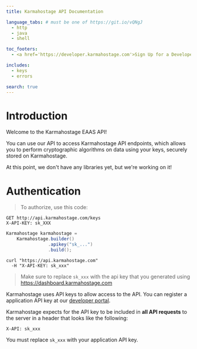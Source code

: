 ```yaml
---
title: Karmahostage API Documentation

language_tabs: # must be one of https://git.io/vQNgJ
  - http
  - java
  - shell

toc_footers:
  - <a href='https://developer.karmahostage.com'>Sign Up for a Developer Key</a>

includes:
  - keys
  - errors

search: true
---
```


# Introduction

Welcome to the Karmahostage EAAS API! 

You can use our API to access Karmahostage API endpoints, which allows you to perform cryptographic algorithms on data using your keys, securely stored on Karmahostage.

At this point, we don't have any libraries yet, but we're working on it! 

# Authentication

> To authorize, use this code:

```http
GET http://api.karmahostage.com/keys
X-API-KEY: sk_XXX
```

```java
Karmahostage karmahostage = 
    Karmahostage.builder()
                .apikey("sk_...")
                .build();
```

```shell
curl "https://api.karmahostage.com"
  -H "X-API-KEY: sk_xxx"
```


> Make sure to replace `sk_xxx` with the api key that you generated using https://dashboard.karmahostage.com

Karmahostage uses API keys to allow access to the API. You can register a application API key at our [developer portal](https://dashboard.karmahostage.com).

Karmahostage expects for the API key to be included in **all API requests** to the server in a header that looks like the following:

`X-API: sk_xxx`

<aside class="notice">
You must replace <code>sk_xxx</code> with your application API key.
</aside>
